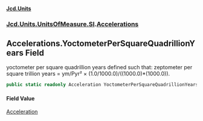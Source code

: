 #### [Jcd.Units](index.md 'index')
### [Jcd.Units.UnitsOfMeasure.SI](Jcd.Units.UnitsOfMeasure.SI.md 'Jcd.Units.UnitsOfMeasure.SI').[Accelerations](Accelerations.md 'Jcd.Units.UnitsOfMeasure.SI.Accelerations')

## Accelerations.YoctometerPerSquareQuadrillionYears Field

yoctometer per square quadrillion years defined such that: zeptometer per square trillion years = ym/Pyr² ×
(1.0/1000.0)/((1000.0)*(1000.0)).

```csharp
public static readonly Acceleration YoctometerPerSquareQuadrillionYears;
```

#### Field Value
[Acceleration](Acceleration.md 'Jcd.Units.UnitTypes.Acceleration')